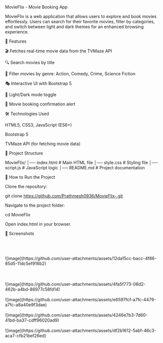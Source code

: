 MovieFlix - Movie Booking App

MovieFlix is a web application that allows users to explore and book movies effortlessly. Users can search for their favorite movies, filter by categories, and switch between light and dark themes for an enhanced browsing experience.

🚀 Features

🎬 Fetches real-time movie data from the TVMaze API

🔍 Search movies by title

📌 Filter movies by genre: Action, Comedy, Crime, Science Fiction

🎭 Interactive UI with Bootstrap 5

🌙 Light/Dark mode toggle

📅 Movie booking confirmation alert

🛠️ Technologies Used

HTML5, CSS3, JavaScript (ES6+)

Bootstrap 5

TVMaze API (for fetching movie data)

📂 Project Structure

MovieFlix/
│── index.html         # Main HTML file
│── style.css          # Styling file
│── script.js         # JavaScript logic
│── README.md         # Project documentation

🎯 How to Run the Project

Clone the repository:

git clone https://github.com/Prathmesh0936/MovieFlix-.git

Navigate to the project folder:

cd MovieFlix

Open index.html in your browser.

🌟 Screenshots

<br> 
<br><br>
![image](https://github.com/user-attachments/assets/12da15cc-bacc-4f86-85d5-11dc5ef916b2)
<br><br>
<br><br>
![image](https://github.com/user-attachments/assets/4fa5f773-08d2-462b-a4bd-86977c58fd14)
<br><br>
![image](https://github.com/user-attachments/assets/e6597fcf-a7fc-4479-a7fc-a8a40e9f3dae)
<br><br>
![image](https://github.com/user-attachments/assets/4246e7b3-7d60-41bd-ba37-cdff96020ad9)
<br><br>
![image](https://github.com/user-attachments/assets/df2b1612-5abf-46c3-aca7-cfb21bef26ed)
<br>



